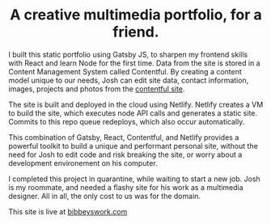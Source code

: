 <h1 align="center">
  A creative multimedia portfolio, for a friend.
</h1>

I built this static portfolio using Gatsby JS, to sharpen my frontend skills with React and learn Node for the first time. Data from the site is stored in a Content Management System called Contentful. By creating a content model unique to our needs, Josh can edit site data, contact information, images, projects and photos from the [contentful site](https://contentful.com). 

The site is built and deployed in the cloud using Netlify. Netlify creates a VM to build the site, which executes node API calls and generates a static site. Commits to this repo queue redeploys, which also occur automatically.

This combination of Gatsby, React, Contentful, and Netlify provides a powerful toolkit to build a unique and performant personal site, without the need for Josh to edit code and risk breaking the site, or worry about a development environement on his computer. 

I completed this project in quarantine, while waiting to start a new job. Josh is my roommate, and needed a flashy site for his work as a multimedia designer. All in all, the only cost to us was for the domain. 

This site is live at [bibbeyswork.com](https://bibbeyswork.com)
